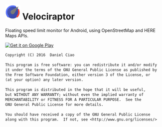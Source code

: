 ![Icon](./app/src/main/res/mipmap-mdpi/ic_launcher.png) Velociraptor
=========
Floating speed limit monitor for Android, using OpenStreetMap and HERE Maps APIs.

[![Get it on Google Play](http://i.imgur.com/MIXbzVC.png)](https://play.google.com/store/apps/details?id=com.pluscubed.velociraptor)

    Copyright (C) 2016  Daniel Ciao

    This program is free software: you can redistribute it and/or modify
    it under the terms of the GNU General Public License as published by
    the Free Software Foundation, either version 3 of the License, or
    (at your option) any later version.

    This program is distributed in the hope that it will be useful,
    but WITHOUT ANY WARRANTY; without even the implied warranty of
    MERCHANTABILITY or FITNESS FOR A PARTICULAR PURPOSE.  See the
    GNU General Public License for more details.

    You should have received a copy of the GNU General Public License
    along with this program.  If not, see <http://www.gnu.org/licenses/>
